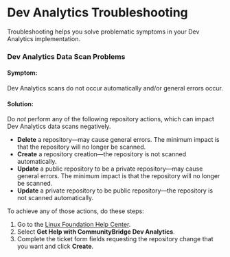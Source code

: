 # Dev Analytics Troubleshooting

Troubleshooting helps you solve problematic symptoms in your Dev Analytics implementation.

### Dev Analytics Data Scan Problems

#### Symptom:

Dev Analytics scans do not occur automatically and/or general errors occur.

#### Solution:

Do _not_ perform any of the following repository actions, which can impact Dev Analytics data scans negatively.

* **Delete** a repository—may cause general errors. The minimum impact is that the repository will no longer be scanned.
* **Create** a repository creation—the repository is not scanned automatically.
* **Update** a public repository to be a private repository—may cause general errors. The minimum impact is that the repository will no longer be scanned.
* **Update** a private repository to be public repository—the repository is not scanned automatically.

To achieve any of those actions, do these steps:

1. Go to the [Linux Foundation Help Center](https://jira.linuxfoundation.org/servicedesk/customer/portal/4).
2. Select **Get Help with CommunityBridge Dev Analytics**.
3. Complete the ticket form fields requesting the repository change that you want and click **Create**.

